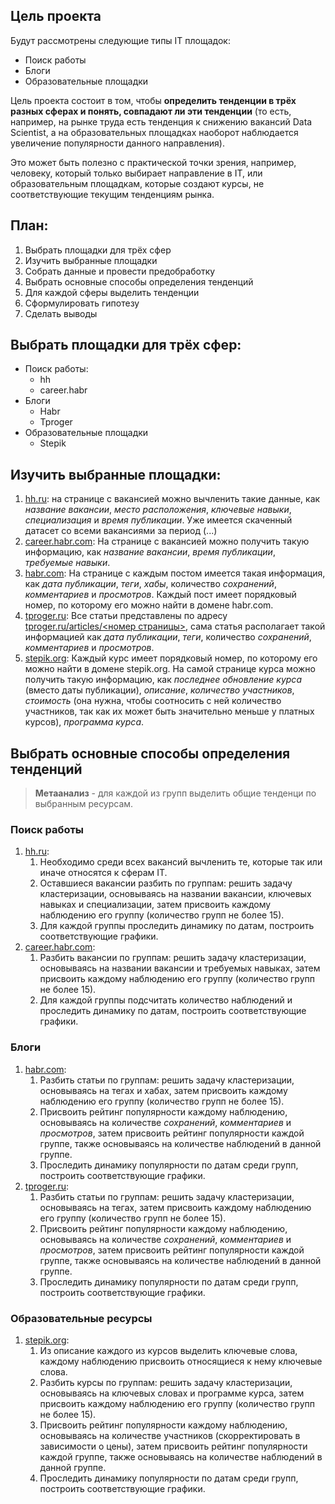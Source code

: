 ## Цель проекта

Будут рассмотрены следующие типы IT площадок:
- Поиск работы
- Блоги
- Образовательные площадки

Цель проекта состоит в том, чтобы **определить тенденции в трёх разных сферах и понять, совпадают ли эти тенденции** (то есть, например, на рынке труда есть 
тенденция к снижению вакансий Data Scientist, а на образовательных площадках наоборот наблюдается увеличение популярности данного направления). 

Это может быть полезно с практической точки зрения, например, человеку, который только выбирает направление в IT, или образовательным площадкам, 
которые создают курсы, не соответствующие текущим тенденциям рынка.


## План:
 1. Выбрать площадки для трёх сфер
 2. Изучить выбранные площадки 
 3. Собрать данные и провести предобработку 
 4. Выбрать основные способы определения тенденций
 5. Для каждой сферы выделить тенденции
 6. Сформулировать гипотезу
 7. Сделать выводы

## Выбрать площадки для трёх сфер:
- Поиск работы: 
  - hh
  - career.habr
- Блоги
  - Habr
  - Tproger
- Образовательные площадки
  - Stepik

## Изучить выбранные площадки:
1. [hh.ru](https://hh.ru/): 
  на странице с вакансией можно вычленить такие данные, как *название вакансии*, *место расположения*, *ключевые навыки*, 
  *специализация* и *время публикации*. Уже имеется скаченный датасет со всеми вакансиями за период (...)
2. [career.habr.com](https://career.habr.com/):
  На странице с вакансией можно получить такую информацию, как *название вакансии*, *время публикации*, *требуемые навыки*.
3. [habr.com](https://habr.com/):
  На странице с каждым постом имеется такая информация, как *дата публикации*, *теги*, *хабы*, количество *сохранений*, *комментариев* и *просмотров*. 
  Каждый пост имеет порядковый номер, по которому его можно найти в домене habr.com. 
4. [tproger.ru](https://tproger.ru/):
  Все статьи представлены по адресу [tproger.ru/articles/<номер страницы>](https://tproger.ru/articles), сама статья располагает такой информацией как
  *дата публикации*, *теги*, количество *сохранений*, *комментариев* и *просмотров*.
5. [stepik.org](https://stepik.org/):
  Каждый курс имеет порядковый номер, по которому его можно найти в домене stepik.org. 
  На самой странице курса можно получить такую информацию, как *последнее обновление курса* (вместо даты публикации), *описание*, 
  *количество участников*, *стоимость* (она нужна, чтобы соотносить с ней количество участников, так как их может быть 
  значительно меньше у платных курсов), *программа курса*.
  
  
## Выбрать основные способы определения тенденций 

> **Метаанализ** - для каждой из групп выделить общие тенденци по выбранным ресурсам.

### Поиск работы
1. [hh.ru](https://hh.ru/): 
    1. Необходимо среди всех вакансий вычленить те, которые так или иначе относятся к сферам IT. 
    1. Оставшиеся вакансии разбить по группам: решить задачу кластеризации, основываясь на названии вакансии, ключевых навыках и специализации, затем присвоить 
    каждому наблюдению его группу (количество групп не более 15).
    1. Для каждой группы проследить динамику по датам, построить соответствующие графики.
1. [career.habr.com](https://career.habr.com/):
    1. Разбить вакансии по группам: решить задачу кластеризации, основываясь на названии вакансии и требуемых навыках, затем присвоить 
    каждому наблюдению его группу (количество групп не более 15).
    1. Для каждой группы подсчитать количество наблюдений и проследить динамику по датам, построить соответствующие графики.

### Блоги
1. [habr.com](https://habr.com/):
    1. Разбить статьи по группам: решить задачу кластеризации, основываясь на тегах и хабах, затем присвоить 
    каждому наблюдению его группу (количество групп не более 15).
    1. Присвоить рейтинг популярности каждому наблюдению, основываясь на количестве *сохранений*, *комментариев* и *просмотров*, затем присвоить рейтинг популярности
    каждой группе, также основываясь на количестве наблюдений в данной группе.
    1. Проследить динамику популярности по датам среди групп, построить соответствующие графики.
1. [tproger.ru](https://tproger.ru/):
    1. Разбить статьи по группам: решить задачу кластеризации, основываясь на тегах, затем присвоить каждому наблюдению его группу (количество групп не более 15).
    1. Присвоить рейтинг популярности каждому наблюдению, основываясь на количестве *сохранений*, *комментариев* и *просмотров*, затем присвоить рейтинг популярности
    каждой группе, также основываясь на количестве наблюдений в данной группе.
    1. Проследить динамику популярности по датам среди групп, построить соответствующие графики.


### Образовательные ресурсы
1. [stepik.org](https://stepik.org/):
    1. Из описание каждого из курсов выделить ключевые слова, каждому наблюдению присвоить относящиеся к нему ключевые слова.
    1. Разбить курсы по группам: решить задачу кластеризации, основываясь на ключевых словах и программе курса, затем присвоить 
    каждому наблюдению его группу (количество групп не более 15).
    1. Присвоить рейтинг популярности каждому наблюдению, основываясь на количестве участников (скорректировать в зависимости о цены), затем присвоить рейтинг популярности
    каждой группе, также основываясь на количестве наблюдений в данной группе.
    1. Проследить динамику популярности по датам среди групп, построить соответствующие графики.







